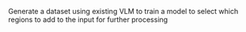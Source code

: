 

Generate a dataset using existing VLM to train a model to select which regions to add to the input for further processing
